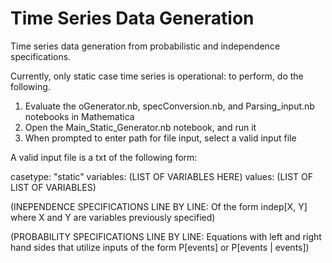 # Time Series Data Generation
Time series data generation from probabilistic and independence specifications.

Currently, only static case time series is operational: to perform, do the following.
1) Evaluate the oGenerator.nb, specConversion.nb, and Parsing_input.nb notebooks in Mathematica
2) Open the Main_Static_Generator.nb notebook, and run it
3) When prompted to enter path for file input, select a valid input file

A valid input file is a txt of the following form:

casetype: "static"
variables: (LIST OF VARIABLES HERE)
values: (LIST OF LIST OF VARIABLES)

(INEPENDENCE SPECIFICATIONS LINE BY LINE: Of the form indep[X, Y] where X and Y are variables previously specified)

(PROBABILITY SPECIFICATIONS LINE BY LINE: Equations with left and right hand sides that utilize inputs of the form P[events] or P[events | events])
